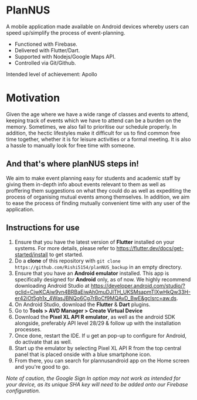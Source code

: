 # PlanNUS

A mobile application made available on Android devices whereby users can speed up/simplify the process of event-planning.

- Functioned with Firebase.
- Delivered with Flutter/Dart.
- Supported with Nodejs/Google Maps API.
- Controlled via Git/Github.

Intended level of achievement: Apollo

# Motivation

Given the age where we have a wide range of classes and events to attend, keeping track of events which we have to attend can be a burden on the memory. Sometimes, we also fail to prioritise our schedule properly. In addition, the hectic lifestyles make it difficult for us to find common free time together, whether it is for leisure activities or a formal meeting. It is also a hassle to manually look for free time with someone.


## And that's where planNUS steps in!

We aim to make event planning easy for students and academic staff by giving them in-depth info about events relevant to them as well as proffering them suggestions on what they could do as well as expediting the process of organising mutual events among themselves. In addition, we aim to ease the process of finding mutually convenient time with any user of the application.


## Instructions for use
1. Ensure that you have the latest version of __Flutter__ installed on your systems. For more details, please refer to https://flutter.dev/docs/get-started/install to get started.
2. Do a __clone__ of this repository with `git clone https://github.com/Rishi5154/planNUS_backup` in an empty directory.
3. Ensure that you have an __Android emulator__ installed. This app is specifically designed for __Android__ only, as of now. We highly recommend downloading Android Studio  at https://developer.android.com/studio/?gclid=CjwKCAjw9vn4BRBaEiwAh0muDJlTH_UKSMsapmTlXwHkQw33H-er42iOt5gh1x_4WasJBNQo6Cg7rBoCf9MQAvD_BwE&gclsrc=aw.ds.
4. On Android Studio, download the __Flutter__ & __Dart__ plugins.
5. Go to __Tools > AVD Manager > Create Virtual Device__
5. Download the __Pixel XL API R emulator__, as well as the android SDK alongside, preferably API level 28/29 & follow up with the installation processes.
6. Once done, restart the IDE. If u get an pop-up to configure for Android, do activate that as well.
7. Start up the emulator by selecting Pixel XL API R from the top central panel that is placed onside with a blue smartphone icon.
8. From there, you can search for plannusandroid app on the Home screen and you're good to go.

_Note of caution, the Google Sign In option may not work as intended for your device, as its unique SHA key will need to be added onto our Firebase configuration._


